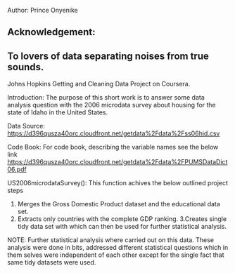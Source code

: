 Author: Prince Onyenike

Acknowledgement:
--------------------------------------------------------------
To lovers of data separating noises from true sounds.
--------------------------------------------------------------
Johns Hopkins Getting and Cleaning Data Project on Coursera.

Introduction:
The purpose of this short work is to answer some data analysis question with 
the 2006 microdata survey about housing for the state of Idaho in the United States.

Data Source:
https://d396qusza40orc.cloudfront.net/getdata%2Fdata%2Fss06hid.csv

Code Book:
For code book, describing the variable names see the below link
https://d396qusza40orc.cloudfront.net/getdata%2Fdata%2FPUMSDataDict06.pdf 

US2006microdataSurvey(): This function achives the below outlined project steps
 
  1. Merges the  Gross Domestic Product dataset and the educational data set.
  2. Extracts only countries with the complete GDP ranking.
  3.Creates single tidy data set with which can then be used for further statistical analysis.
  
  
NOTE: Further statistical analysis where carried out on this data. These analysis were done in bits,
addressed  different statistical questions which in them selves were independent of each other except for
the single fact that same tidy datasets were used. 